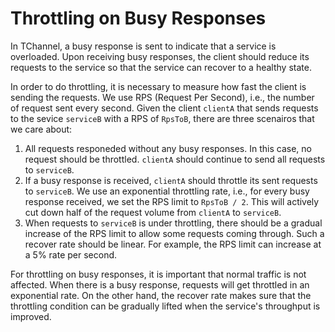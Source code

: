 # Throttling on Busy Responses

In TChannel, a busy response is sent to indicate that a service is overloaded. Upon
receiving busy responses, the client should reduce its requests to the service so
that the service can recover to a healthy state.

In order to do throttling, it is necessary to measure how fast the client is sending
the requests. We use RPS (Request Per Second), i.e., the number of request sent every
second. Given the client `clientA` that sends requests to the sevice `serviceB` with a
RPS of `RpsToB`, there are three scenairos that we care about:

1. All requests responeded without any busy responses. In this case, no request
   should be throttled. `clientA` should continue to send all requests to `serviceB`. 
2. If a busy response is received, `clientA` should throttle its sent requests to `serviceB`.
   We use an exponential throttling rate, i.e., for every busy response received,
   we set the RPS limit to `RpsToB / 2`. This will
   actively cut down half of the request volume from `clientA` to `serviceB`.
3. When requests to `serviceB` is under throttling, there should be a gradual increase
   of the RPS limit to allow some requests coming through. Such a recover rate should
   be linear. For example, the RPS limit can increase at a 5% rate per second.

For throttling on busy responses, it is important that normal traffic is not affected. When
there is a busy response, requests will get throttled in an exponential rate. On the other 
hand, the recover rate makes sure that the throttling condition can be gradually lifted when
the service's throughput is improved.  

